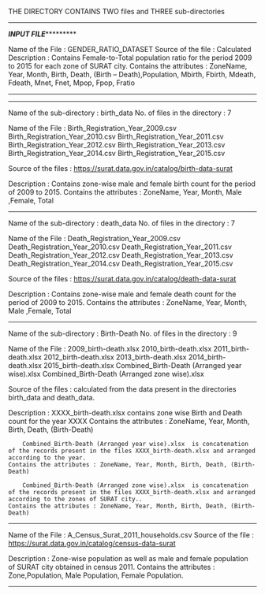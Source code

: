 ﻿THE DIRECTORY CONTAINS TWO files and THREE sub-directories

-------------------------------------------------------------------------------------------------------------------------------------------

*************************************INPUT FILE**********************************************
	
Name of the File : GENDER_RATIO_DATASET
Source of the file : Calculated
Description : Contains Female-to-Total population ratio for the period 2009 to 2015 for each zone of SURAT city.
	Contains the attributes : ZoneName, Year, Month, Birth, Death, (Birth – Death),Population, Mbirth, Fbirth, Mdeath, Fdeath, Mnet, Fnet, Mpop, Fpop, Fratio
	
*********************************************************************************************

-------------------------------------------------------------------------------------------------------------------------------------------

Name of the sub-directory : birth_data
No. of files in the directory : 7

Name of the File : 	Birth_Registration_Year_2009.csv
			Birth_Registration_Year_2010.csv
			Birth_Registration_Year_2011.csv
			Birth_Registration_Year_2012.csv
			Birth_Registration_Year_2013.csv
			Birth_Registration_Year_2014.csv
			Birth_Registration_Year_2015.csv
			
Source of the files : https://surat.data.gov.in/catalog/birth-data-surat

Description :  Contains zone-wise male and female birth count for the period of 2009 to 2015.
	Contains the attributes : ZoneName, Year, Month, Male ,Female, Total

-------------------------------------------------------------------------------------------------------------------------------------------

Name of the sub-directory : death_data
No. of files in the directory : 7

Name of the File : 	Death_Registration_Year_2009.csv
			Death_Registration_Year_2010.csv
			Death_Registration_Year_2011.csv
			Death_Registration_Year_2012.csv
			Death_Registration_Year_2013.csv
			Death_Registration_Year_2014.csv
			Death_Registration_Year_2015.csv
			
Source of the files : https://surat.data.gov.in/catalog/death-data-surat

Description :  Contains zone-wise male and female death count for the period of 2009 to 2015.
	Contains the attributes : ZoneName, Year, Month, Male ,Female, Total

-------------------------------------------------------------------------------------------------------------------------------------------

Name of the sub-directory : Birth-Death
No. of files in the directory : 9

Name of the File : 	2009_birth-death.xlsx
			2010_birth-death.xlsx
			2011_birth-death.xlsx
			2012_birth-death.xlsx
			2013_birth-death.xlsx
			2014_birth-death.xlsx
			2015_birth-death.xlsx
			Combined_Birth-Death (Arranged year wise).xlsx
			Combined_Birth-Death (Arranged zone wise).xlsx
			
Source of the files : calculated from the data present in the directories birth_data and death_data.

Description :  	XXXX_birth-death.xlsx contains zone wise Birth and Death count for the year XXXX
	Contains the attributes : ZoneName, Year, Month, Birth, Death, (Birth-Death)
	
		Combined_Birth-Death (Arranged year wise).xlsx	is concatenation of the records present in the files XXXX_birth-death.xlsx and arranged according to the year.
	Contains the attributes : ZoneName, Year, Month, Birth, Death, (Birth-Death)
	
		Combined_Birth-Death (Arranged zone wise).xlsx	is concatenation of the records present in the files XXXX_birth-death.xlsx and arranged according to the zones of SURAT city..
	Contains the attributes : ZoneName, Year, Month, Birth, Death, (Birth-Death)	
	
-------------------------------------------------------------------------------------------------------------------------------------------

Name of the File : A_Census_Surat_2011_households.csv
Source of the file : https://surat.data.gov.in/catalog/census-data-surat

Description : Zone-wise population as well as male and female population of SURAT city obtained in census 2011.
	Contains the attributes : Zone,Population, Male Population, Female Population. 
	
-------------------------------------------------------------------------------------------------------------------------------------------	

